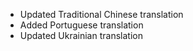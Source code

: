 - Updated Traditional Chinese translation
- Added Portuguese translation
- Updated Ukrainian translation
